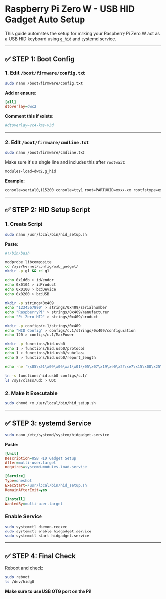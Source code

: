 # Raspberry Pi Zero W - USB HID Gadget Auto Setup

This guide automates the setup for making your Raspberry Pi Zero W act as a USB HID keyboard using `g_hid` and systemd service.

---

## ✅ STEP 1: Boot Config

### 1. Edit `/boot/firmware/config.txt`

```bash
sudo nano /boot/firmware/config.txt
```

**Add or ensure:**

```ini
[all]
dtoverlay=dwc2
```

**Comment this if exists:**

```ini
#dtoverlay=vc4-kms-v3d
```

---

### 2. Edit `/boot/firmware/cmdline.txt`

```bash
sudo nano /boot/firmware/cmdline.txt
```

Make sure it's a single line and includes this after `rootwait`:

```txt
modules-load=dwc2,g_hid
```

**Example:**

```txt
console=serial0,115200 console=tty1 root=PARTUUID=xxxx-xx rootfstype=ext4 fsck.repair=yes rootwait modules-load=dwc2,g_hid
```

---

## ✅ STEP 2: HID Setup Script

### 1. Create Script

```bash
sudo nano /usr/local/bin/hid_setup.sh
```

**Paste:**
```bash
#!/bin/bash

modprobe libcomposite
cd /sys/kernel/config/usb_gadget/
mkdir -p g1 && cd g1

echo 0x1d6b > idVendor
echo 0x0104 > idProduct
echo 0x0100 > bcdDevice
echo 0x0200 > bcdUSB

mkdir -p strings/0x409
echo "1234567890" > strings/0x409/serialnumber
echo "RaspberryPi" > strings/0x409/manufacturer
echo "Pi Zero HID" > strings/0x409/product

mkdir -p configs/c.1/strings/0x409
echo "HID Config" > configs/c.1/strings/0x409/configuration
echo 120 > configs/c.1/MaxPower

mkdir -p functions/hid.usb0
echo 1 > functions/hid.usb0/protocol
echo 1 > functions/hid.usb0/subclass
echo 8 > functions/hid.usb0/report_length

echo -ne '\x05\x01\x09\x06\xa1\x01\x05\x07\x19\xe0\x29\xe7\x15\x00\x25\x01\x75\x01\x95\x08\x81\x02\x95\x01\x75\x08\x81\x01\x95\x05\x75\x01\x05\x08\x19\x01\x29\x05\x91\x02\x95\x01\x75\x03\x91\x01\x95\x06\x75\x08\x15\x00\x25\x65\x05\x07\x19\x00\x29\x65\x81\x00\xc0' > functions/hid.usb0/report_desc

ln -s functions/hid.usb0 configs/c.1/
ls /sys/class/udc > UDC
```

### 2. Make it Executable

```bash
sudo chmod +x /usr/local/bin/hid_setup.sh
```

---

## ✅ STEP 3: systemd Service

```bash
sudo nano /etc/systemd/system/hidgadget.service
```

**Paste:**

```ini
[Unit]
Description=USB HID Gadget Setup
After=multi-user.target
Requires=systemd-modules-load.service

[Service]
Type=oneshot
ExecStart=/usr/local/bin/hid_setup.sh
RemainAfterExit=yes

[Install]
WantedBy=multi-user.target
```

### Enable Service

```bash
sudo systemctl daemon-reexec
sudo systemctl enable hidgadget.service
sudo systemctl start hidgadget.service
```

---

## ✅ STEP 4: Final Check

Reboot and check:

```bash
sudo reboot
ls /dev/hidg0
```

**Make sure to use USB OTG port on the Pi!**
